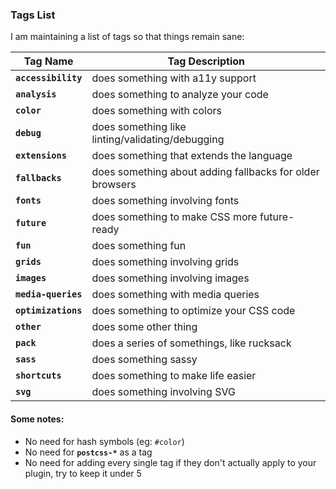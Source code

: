 ### Tags List

I am maintaining a list of tags so that things remain sane:

 **Tag Name**       | **Tag Description**
 -------------------|----------------------
**`accessibility`** | does something with a11y support
**`analysis`**      | does something to analyze your code
**`color`**         | does something with colors
**`debug`**         | does something like linting/validating/debugging
**`extensions`**    | does something that extends the language
**`fallbacks`**     | does something about adding fallbacks for older browsers
**`fonts`**         | does something involving fonts
**`future`**        | does something to make CSS more future-ready
**`fun`**           | does something fun
**`grids`**         | does something involving grids
**`images`**        | does something involving images
**`media-queries`** | does something with media queries
**`optimizations`** | does something to optimize your CSS code
**`other`**         | does some other thing
**`pack`**          | does a series of somethings, like rucksack
**`sass`**          | does something sassy
**`shortcuts`**     | does something to make life easier
**`svg`**           | does something involving SVG

#### Some notes:

- No need for hash symbols (eg: `#color`)
- No need for **`postcss-*`** as a tag
- No need for adding every single tag if they don't actually apply to your plugin, try to keep it under 5
